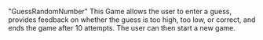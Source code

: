 "GuessRandomNumber"
This Game allows the user to enter a guess, provides feedback on whether the guess is too high, too low, or correct, and ends the game after 10 attempts. The user can then start a new game.
